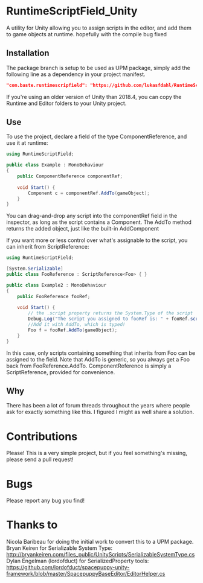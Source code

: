 # RuntimeScriptField_Unity
A utility for Unity allowing you to assign scripts in the editor, and add them to game objects at runtime. hopefully with the compile bug fixed

## Installation
The package branch is setup to be used as UPM package, simply add the following line as a dependency in your project manifest.
```json
"com.baste.runtimescripfield": "https://github.com/lukasfdahl/RuntimeScriptField_Unity_Fixed.git"
```
If you're using an older version of Unity than 2018.4, you can copy the Runtime and Editor folders to your Unity project.

## Use
To use the project, declare a field of the type ComponentReference, and use it at runtime:

```c#
using RuntimeScriptField;

public class Example : MonoBehaviour
{
    public ComponentReference componentRef;
    
    void Start() {
        Component c = componentRef.AddTo(gameObject);
    }
}
```

You can drag-and-drop any script into the componentRef field in the inspector, as long as the script contains a Component. The AddTo method returns the added object, just like the built-in AddComponent

If you want more or less control over what's assignable to the script, you can inherit from ScriptReference<T>:

```c#
using RuntimeScriptField;

[System.Serializable]
public class FooReference : ScriptReference<Foo> { }

public class Example2 : MonoBehaviour
{
    public FooReference fooRef;
    
    void Start() {
        // the .script property returns the System.Type of the script
        Debug.Log("The script you assigned to fooRef is: " + fooRef.script);
        //Add it with AddTo, which is typed!
        Foo f = fooRef.AddTo(gameObject);
    }
}
```

In this case, only scripts containing something that inherits from Foo can be assigned to the field. Note that AddTo is generic, so you always get a Foo back from FooReference.AddTo. ComponentReference is simply a ScriptReference<Component>, provided for convenience.

## Why
There has been a lot of forum threads throughout the years where people ask for exactly something like this. I figured I might as well share a solution. 

# Contributions
Please! This is a very simple project, but if you feel something's missing, please send a pull request!

# Bugs
Please report any bug you find!

# Thanks to
Nicola Baribeau for doing the initial work to convert this to a UPM package.
Bryan Keiren for Serializable System Type: http://bryankeiren.com/files_public/UnityScripts/SerializableSystemType.cs
Dylan Engelman (lordofduct) for SerializedProperty tools: https://github.com/lordofduct/spacepuppy-unity-framework/blob/master/SpacepuppyBaseEditor/EditorHelper.cs

